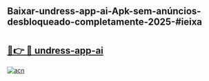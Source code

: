## Baixar-undress-app-ai-Apk-sem-anúncios-desbloqueado-completamente-2025-#ieixa

# <h2><a href="https://ainizakaria.my?title=undress-app-ai&ref=20M">🔗👉 🔴 undress-app-ai</a></h2>

[![acn](https://github.com/user-attachments/assets/0f9c940e-d8b0-45ae-aac7-cd30a18b3e1c)](https://ainizakaria.my?title=undress-app-ai&ref=20M)

